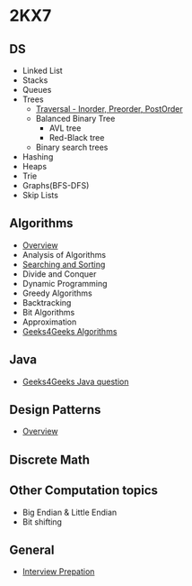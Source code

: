 # 2KX7

## DS                               
- Linked List 
- Stacks
- Queues 
- Trees
  - [Traversal - Inorder, Preorder, PostOrder](./DS/Tree/tree_chap1.md)  
  - Balanced Binary Tree
    - AVL tree 
    - Red-Black tree	
  - Binary search trees  
- Hashing 
- Heaps  
- Trie		
- Graphs(BFS-DFS)
-  Skip Lists

## Algorithms
- [Overview](./Algo/analysisOfAlgorithms.md)
- Analysis of Algorithms
- [Searching and Sorting](./Algo/Sorting.md)
- Divide and Conquer
- Dynamic Programming
- Greedy Algorithms
- Backtracking
- Bit Algorithms
- Approximation
- [Geeks4Geeks Algorithms](http://www.geeksforgeeks.org/fundamentals-of-algorithms/)


## Java
- [Geeks4Geeks Java question](http://www.geeksforgeeks.org/java/)

## Design Patterns
- [Overview](./Design_Patterns/Design_Patterns.md)

## Discrete Math

## Other Computation topics
- Big Endian & Little Endian
- Bit shifting

## General
- [Interview Prepation](./Arbit/interview_prep.md)

